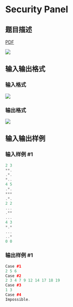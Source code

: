 # Security Panel

## 题目描述

[problemUrl]: https://uva.onlinejudge.org/index.php?option=com_onlinejudge&Itemid=8&category=15&page=show_problem&problem=1259

[PDF](https://uva.onlinejudge.org/external/103/p10318.pdf)

![](https://cdn.luogu.com.cn/upload/vjudge_pic/UVA10318/c2166c40a85d0f56f977e556942a838675168529.png)

## 输入输出格式

### 输入格式

![](https://cdn.luogu.com.cn/upload/vjudge_pic/UVA10318/8bfa91fdb3c064c74427654896cf14d12e9752e3.png)

### 输出格式

![](https://cdn.luogu.com.cn/upload/vjudge_pic/UVA10318/c0dd9528ab3b05edcf824f83dd309d78dcefda02.png)

## 输入输出样例

### 输入样例 #1

```cpp
2 3
**.
.*.
*..
4 5
.*.
***
.*.
2 2
...
.**
...
4 3
*.*
...
..*
0 0
```


### 输出样例 #1

```cpp
Case #1
2 5 6
Case #2
2 3 4 7 9 12 14 17 18 19
Case #3
1 3
Case #4
Impossible.
```


